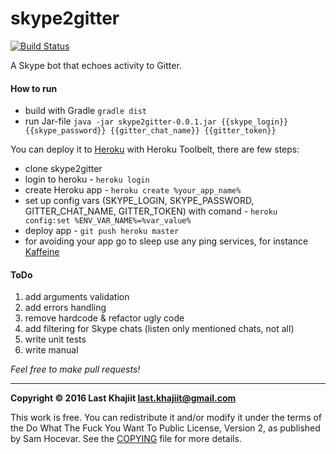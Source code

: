 # skype2gitter

[![Build Status](https://travis-ci.org/last-khajiit/skype2gitter.svg?branch=master)](https://travis-ci.org/last-khajiit/skype2gitter)

A Skype bot that echoes activity to Gitter.

#### How to run
- build with Gradle `gradle dist`
- run Jar-file `java -jar skype2gitter-0.0.1.jar {{skype_login}} {{skype_password}} {{gitter_chat_name}} {{gitter_token}}`

You can deploy it to [Heroku](heroku.com) with Heroku Toolbelt, there are few steps:
- clone skype2gitter
- login to heroku - `heroku login`
- create Heroku app  - `heroku create %your_app_name%`
- set up config vars (SKYPE_LOGIN, SKYPE_PASSWORD, GITTER_CHAT_NAME, GITTER_TOKEN) with comand - `heroku config:set %ENV_VAR_NAME%=%var_value%`
- deploy app - `git push heroku master`
- for avoiding your app go to sleep use any ping services, for instance [Kaffeine](http://kaffeine.herokuapp.com/)


#### ToDo
1. add arguments validation
2. add errors handling
3. remove hardcode & refactor ugly code
4. add filtering for Skype chats (listen only mentioned chats, not all)
5. write unit tests
8. write manual

*Feel free to make pull requests!*


---

**Copyright © 2016 Last Khajiit <last.khajiit@gmail.com>**

This work is free. You can redistribute it and/or modify it under the
terms of the Do What The Fuck You Want To Public License, Version 2,
as published by Sam Hocevar. See the [COPYING](https://raw.githubusercontent.com/last-khajiit/skype2gitter/master/copying.txt) file for more details.

